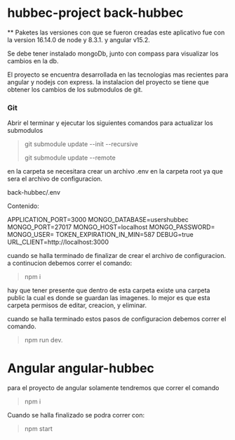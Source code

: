 # hubbec-project back-hubbec

** Paketes
las versiones con que se fueron creadas este aplicativo fue con la version 16.14.0 de node y 8.3.1. y angular v15.2.

Se debe tener instalado mongoDb, junto con compass para visualizar los cambios en la db.

El proyecto se encuentra desarrollada en las tecnologias mas recientes para angular y nodejs con express. la instalacion del proyecto se tiene que obtener los cambios
de los submodulos de git.

### Git 
Abrir el terminar y ejecutar los siguientes comandos para actualizar los submodulos
>  git submodule update --init --recursive
> 	
>  git submodule update --remote


en la carpeta se necesitara crear un archivo .env en la carpeta root ya que sera el archivo de configuracion.

back-hubbec/.env

Contenido:

APPLICATION_PORT=3000
MONGO_DATABASE=usershubbec
MONGO_PORT=27017
MONGO_HOST=localhost
MONGO_PASSWORD=
MONGO_USER=
TOKEN_EXPIRATION_IN_MIN=587
DEBUG=true
URL_CLIENT=http://localhost:3000

cuando se halla terminado de finalizar de crear el archivo de configuracion. a continucion debemos correr el comando:

> npm i

hay que tener presente que dentro de esta carpeta existe una carpeta public la cual es donde se guardan las imagenes. lo mejor es que esta carpeta permisos de editar, creacion, y eliminar.

cuando se halla terminado estos pasos de configuracion debemos correr el comando.

> npm run dev.

# Angular  angular-hubbec

para el proyecto de angular solamente tendremos que correr el comando 
> npm i

Cuando se halla finalizado se podra correr con:
> npm start
